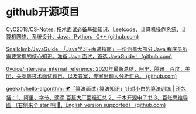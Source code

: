 # github开源项目

[CyC2018/CS-Notes: 技术面试必备基础知识、Leetcode、计算机操作系统、计算机网络、系统设计、Java、Python、C++ (github.com)](https://github.com/CyC2018/CS-Notes)



[Snailclimb/JavaGuide: 「Java学习+面试指南」一份涵盖大部分 Java 程序员所需要掌握的核心知识。准备 Java 面试，首选 JavaGuide！ (github.com)](https://github.com/Snailclimb/JavaGuide)



[0voice/interview_internal_reference: 2020年最新总结，阿里，腾讯，百度，美团，头条等技术面试题目，以及答案，专家出题人分析汇总。 (github.com)](https://github.com/0voice/interview_internal_reference)



[geekxh/hello-algorithm: 🌍「算法面试+算法知识」针对小白的算法训练 | 还包括：1、阿里、字节、滴滴 百篇大厂面经汇总 2、千本开源电子书 3、百张思维导图 （右侧来个 star 吧 🌹，English version supported） (github.com)](https://github.com/geekxh/hello-algorithm)



